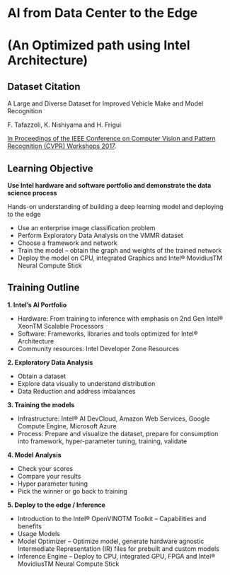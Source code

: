 # AI from Data Center to the Edge 
# (An Optimized path using Intel Architecture)

## Dataset Citation
A Large and Diverse Dataset for Improved Vehicle Make and Model Recognition

F. Tafazzoli, K. Nishiyama and H. Frigui

[In Proceedings of the IEEE Conference on Computer Vision and Pattern Recognition (CVPR) Workshops 2017](http://vmmrdb.cecsresearch.org/papers/VMMR_TSWC.pdf).

## Learning Objective
**Use Intel hardware and software portfolio and demonstrate the data science process**

Hands-on understanding of building a deep learning model and deploying to the edge
- Use an enterprise image classification problem
- Perform Exploratory Data Analysis on the VMMR dataset
- Choose a framework and network
- Train the model – obtain the graph and weights of the trained network
- Deploy the model on CPU, integrated Graphics and Intel® MovidiusTM Neural Compute Stick

## Training Outline

 **1. Intel’s AI Portfolio**
   - Hardware: From training to inference with emphasis on 2nd Gen Intel® XeonTM Scalable Processors
   - Software: Frameworks, libraries and tools optimized for Intel® Architecture
   - Community resources: Intel Developer Zone Resources

 **2. Exploratory Data Analysis**
   - Obtain a dataset
   - Explore data visually to understand distribution 
   - Data Reduction and address imbalances
   
 **3. Training the models**
   - Infrastructure: Intel® AI DevCloud, Amazon Web Services, Google Compute Engine, Microsoft Azure
   - Process: Prepare and visualize the dataset, prepare for consumption into framework, hyper-parameter tuning, training, validate
   
 **4. Model Analysis**
   - Check your scores
   - Compare your results
   - Hyper parameter tuning
   - Pick the winner or go back to training
  
 **5. Deploy to the edge / Inference**
   - Introduction to the Intel® OpenVINOTM Toolkit – Capabilities and benefits
   - Usage Models
   - Model Optimizer – Optimize model, generate hardware agnostic Intermediate Representation (IR) files for prebuilt and custom models 
   - Inference Engine – Deploy to CPU, integrated GPU, FPGA and Intel® MovidiusTM Neural Compute Stick


 



